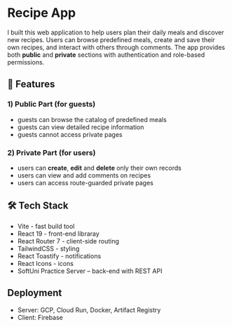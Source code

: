 # Recipe App
I built this web application to help users plan their daily meals and discover new recipes. Users can browse predefined meals, create and save their own recipes, and interact with others through comments. The app provides both **public** and **private** sections with authentication and role-based permissions.

## 🚀 Features
### 1) **Public Part** (for guests)
 - guests can browse the catalog of predefined meals
 - guests can view detailed recipe information
 - guests cannot access private pages

### 2) **Private Part** (for users)
 - users can **create**, **edit** and **delete** only their own records
 - users can view and add comments on recipes
 - users can access route-guarded private pages

## 🛠️ Tech Stack
- Vite - fast build tool
- React 19 - front-end libraray
- React Router 7 - client-side routing
- TailwindCSS - styling
- React Toastify - notifications
- React Icons - icons
- SoftUni Practice Server – back-end with REST API

## Deployment
- Server: GCP, Cloud Run, Docker, Artifact Registry
- Client: Firebase

